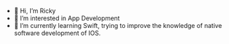 - 👋 Hi, I’m Ricky
- 👀 I’m interested in App Development
- 🌱 I’m currently learning Swift, trying to improve the knowledge of native software development of IOS.

<!---
nc7fb863cr/nc7fb863cr is a ✨ special ✨ repository because its `README.md` (this file) appears on your GitHub profile.
You can click the Preview link to take a look at your changes.
--->
